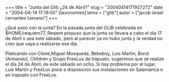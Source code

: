 +++
title = "Junta del Glib  ¿24 de Abril?"
slug = "20040414171927272"
date = "2004-04-14 17:19:00"
[taxonomies]
tema = ["glib"]
autor = ["jacob israel cervantes luevano"]
+++

¿Qué pasó con la junta? En la pasada junta del GLIB celebrada en
$HOME/requiem77, Reqiem propuso que la junta se llevara a cabo el día 17
de Abril o sea este sábado, pero al parecer ya no hubo junta y la verdad
no creo que vaya a realizarse ese día.

Platicando con Clone,Miguel Mosqueda, Bebeboy, Luis Martin, Bond
(Armando), Children y Grupo FreeLux de Irapuato, sugerimos que se
realize el día 24 de Abril, de este sábado en ocho. Si hay problema por
el lugar, Luis Martín y FreeLux pone a disposicion sus instalaciones en
Salamanca o en Irapuato con FreeLux.

